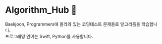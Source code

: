 # Algorithm_Hub 🐥

Baekjoon, Programmers에 올라와 있는 코딩테스트 문제들로 알고리즘을 학습합니다.  
프로그래밍 언어는 Swift, Python를 사용합니다.
